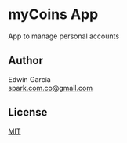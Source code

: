 # myCoins App

App to manage personal accounts

## Author

Edwin García  
spark.com.co@gmail.com

## License

[MIT](./LICENSE)
